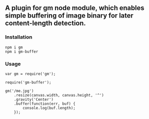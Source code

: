 ## A plugin for gm node module, which enables simple buffering of image binary for later content-length detection.

### Installation

    npm i gm
    npm i gm-buffer

### Usage

    var gm = require('gm');

    require('gm-buffer');

    gm('/me.jpg')
        .resize(canvas.width, canvas.height, '^')
        .gravity('Center')
        .buffer(function(err, buf) {
            console.log(buf.length);
        });
